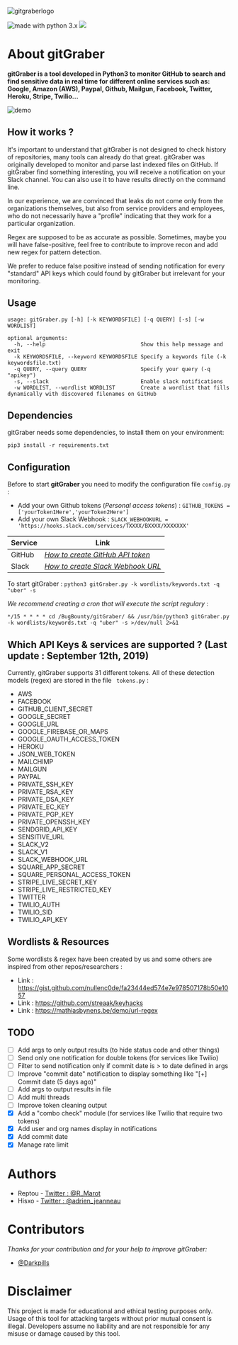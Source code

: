 ![gitgraberlogo](https://i.ibb.co/ry5K7Hv/logo-gitgraber.png)

<img src="https://img.shields.io/badge/made%20with-python-blue.svg" alt="made with python 3.x"> <img src="https://img.shields.io/github/issues/hisxo/gitgraber.svg">
# About gitGraber

**gitGraber is a tool developed in Python3 to monitor GitHub to search and find sensitive data in real time for different online services such as: Google, Amazon (AWS), Paypal, Github, Mailgun, Facebook, Twitter, Heroku, Stripe, Twilio...**

![demo](https://i.ibb.co/NS92P2y/preview-git-Graber-monitoring-github-real-time.png)

## How it works ?

It's important to understand that gitGraber is not designed to check history of repositories, many tools can already do that great. gitGraber was originally developed to monitor and parse last indexed files on GitHub. If gitGraber find something interesting, you will receive a notification on your Slack channel. You can also use it to have results directly on the command line.

In our experience, we are convinced that leaks do not come only from the organizations themselves, but also from service providers and employees, who do not necessarily have a "profile" indicating that they work for a particular organization.

Regex are supposed to be as accurate as possible. Sometimes, maybe you will have false-positive, feel free to contribute to improve recon and add new regex for pattern detection.

We prefer to reduce false positive instead of sending notification for every "standard" API keys which could found by gitGraber but irrelevant for your monitoring.

## Usage

``````````
usage: gitGraber.py [-h] [-k KEYWORDSFILE] [-q QUERY] [-s] [-w WORDLIST]

optional arguments:
  -h, --help                              Show this help message and exit
  -k KEYWORDSFILE, --keyword KEYWORDSFILE Specify a keywords file (-k keywordsfile.txt)
  -q QUERY, --query QUERY                 Specify your query (-q "apikey")
  -s, --slack                             Enable slack notifications
  -w WORDLIST, --wordlist WORDLIST        Create a wordlist that fills dynamically with discovered filenames on GitHub
``````````

## Dependencies

gitGraber needs some dependencies, to install them on your environment:

``pip3 install -r requirements.txt``

## Configuration

Before to start **gitGraber** you need to modify the configuration file ``config.py`` :

- Add your own Github tokens (_Personal access tokens_) : ``GITHUB_TOKENS = ['yourToken1Here','yourToken2Here']``
- Add your own Slack Webhook : ``SLACK_WEBHOOKURL = 'https://hooks.slack.com/services/TXXXX/BXXXX/XXXXXXX'``

| Service	| Link                                                                                                                  | 
|---------|-----------------------------------------------------------------------------------------------------------------------|
| GitHub  | *[How to create GitHub API token](https://github.com/settings/tokens)*                                                |
| Slack   | *[How to create Slack Webhook URL](https://get.slack.help/hc/en-us/articles/115005265063-Incoming-WebHooks-for-Slack)*|

To start gitGraber : ``python3 gitGraber.py -k wordlists/keywords.txt -q "uber" -s``

_We recommend creating a cron that will execute the script regulary_ :

``*/15 * * * * cd /BugBounty/gitGraber/ && /usr/bin/python3 gitGraber.py -k wordlists/keywords.txt -q "uber" -s >/dev/null 2>&1``

## Which API Keys & services are supported ? (Last update : September 12th, 2019)

Currently, gitGraber supports 31 different tokens. All of these detection models (regex) are stored in the file `` tokens.py`` :

- AWS
- FACEBOOK
- GITHUB_CLIENT_SECRET
- GOOGLE_SECRET
- GOOGLE_URL
- GOOGLE_FIREBASE_OR_MAPS
- GOOGLE_OAUTH_ACCESS_TOKEN
- HEROKU
- JSON_WEB_TOKEN
- MAILCHIMP
- MAILGUN
- PAYPAL
- PRIVATE_SSH_KEY
- PRIVATE_RSA_KEY
- PRIVATE_DSA_KEY
- PRIVATE_EC_KEY
- PRIVATE_PGP_KEY
- PRIVATE_OPENSSH_KEY
- SENDGRID_API_KEY
- SENSITIVE_URL
- SLACK_V2
- SLACK_V1
- SLACK_WEBHOOK_URL
- SQUARE_APP_SECRET
- SQUARE_PERSONAL_ACCESS_TOKEN
- STRIPE_LIVE_SECRET_KEY
- STRIPE_LIVE_RESTRICTED_KEY
- TWITTER
- TWILIO_AUTH
- TWILIO_SID
- TWILIO_API_KEY

## Wordlists & Resources

Some wordlists & regex have been created by us and some others are inspired from other repos/researchers :

* Link : https://gist.github.com/nullenc0de/fa23444ed574e7e978507178b50e1057
* Link : https://github.com/streaak/keyhacks
* Link : https://mathiasbynens.be/demo/url-regex

## TODO

- [ ] Add args to only output results (to hide status code and other things)
- [ ] Send only one notification for double tokens (for services like Twilio)
- [ ] Filter to send notification only if commit date is > to date defined in args
- [ ] Improve "commit date" notification to display something like "[+] Commit date (5 days ago)"
- [ ] Add args to output results in file
- [ ] Add multi threads
- [ ] Improve token cleaning output
- [X] Add a "combo check" module (for services like Twilio that require two tokens)
- [X] Add user and org names display in notifications
- [X] Add commit date
- [X] Manage rate limit

# Authors

* Reptou - [Twitter : @R_Marot](https://twitter.com/R_Marot)
* Hisxo - [Twitter : @adrien_jeanneau](https://twitter.com/adrien_jeanneau)

# Contributors

_Thanks for your contribution and for your help to improve gitGraber:_

- [@Darkpills](https://github.com/hisxo/gitGraber/pulls?q=is%3Apr+author%3Adarkpills)

# Disclaimer

This project is made for educational and ethical testing purposes only. Usage of this tool for attacking targets without prior mutual consent is illegal. Developers assume no liability and are not responsible for any misuse or damage caused by this tool.
